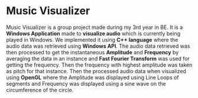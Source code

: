 # Music Visualizer
Music Visualizer is a group project made during my 3rd year in BE. It is a **Windows Application** made to **visualize audio** which is currently being played in Windows. We implemented it using **C++ language** where the audio data was retrieved using **Windows API**. The audio data retrieved was then processed to get the instantaneous **Amplitude** and **Frequency** by averaging the data in an instance and **Fast Fourier Transform** was used for getting the frequency. Then the frequency with highest amplitude was taken as pitch for that instance. Then the processed audio data when visualized using **OpenGL** where the Amplitude was displayed using Line Loops of segments and Frequency was displayed using a sine wave on the circumference of the circle.

